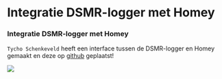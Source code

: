 # Integratie DSMR-logger met Homey

### Integratie DSMR-logger met Homey <a id="integratie-dsmr-logger-met-homey"></a>

`Tycho Schenkeveld` heeft een interface tussen de DSMR-logger en Homey gemaakt en deze op [github](https://github.com/TychoSchenkeveld/com.p1.dsmr) geplaatst!

![](https://mrwheel.github.io/DSMRloggerWS/img/Homey-Ring.png)

